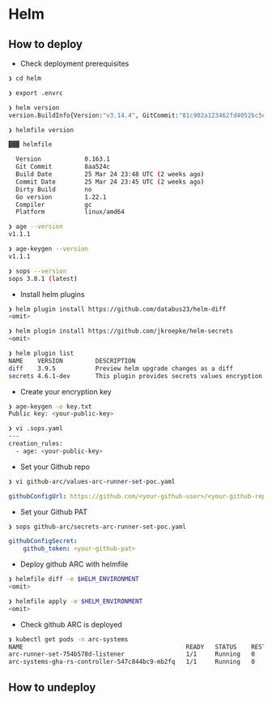 # Helm

## How to deploy
- Check deployment prerequisites
```bash
❯ cd helm

❯ export .envrc

❯ helm version
version.BuildInfo{Version:"v3.14.4", GitCommit:"81c902a123462fd4052bc5e9aa9c513c4c8fc142", GitTreeState:"clean", GoVersion:"go1.21.9"}

❯ helmfile version

▓▓▓ helmfile

  Version            0.163.1
  Git Commit         8aa524c
  Build Date         25 Mar 24 23:48 UTC (2 weeks ago)
  Commit Date        25 Mar 24 23:45 UTC (2 weeks ago)
  Dirty Build        no
  Go version         1.22.1
  Compiler           gc
  Platform           linux/amd64

❯ age --version
v1.1.1

❯ age-keygen --version
v1.1.1

❯ sops --version
sops 3.8.1 (latest)
```

- Install helm plugins
```bash
❯ helm plugin install https://github.com/databus23/helm-diff
<omit>

❯ helm plugin install https://github.com/jkroepke/helm-secrets
<omit>

❯ helm plugin list
NAME    VERSION         DESCRIPTION
diff    3.9.5           Preview helm upgrade changes as a diff
secrets 4.6.1-dev       This plugin provides secrets values encryption for Helm charts secure storing
```

- Create your encryption key
```bash
❯ age-keygen -o key.txt
Public key: <your-public-key>

❯ vi .sops.yaml
---
creation_rules:
  - age: <your-public-key>
```

- Set your Github repo
```bash
❯ vi github-arc/values-arc-runner-set-poc.yaml
```

```yaml
githubConfigUrl: https://github.com/<your-github-user>/<your-github-repo>
```

- Set your Github PAT
```bash
❯ sops github-arc/secrets-arc-runner-set-poc.yaml
```

```yaml
githubConfigSecret:
    github_token: <your-github-pat>
```

- Deploy github ARC with helmfile
```bash
❯ helmfile diff -e $HELM_ENVIRONMENT
<omit>

❯ helmfile apply -e $HELM_ENVIRONMENT
<omit>
```

- Check github ARC is deployed
```bash
❯ kubectl get pods -n arc-systems
NAME                                             READY   STATUS    RESTARTS   AGE
arc-runner-set-754b578d-listener                 1/1     Running   0          3m24s
arc-systems-gha-rs-controller-547c844bc9-mb2fq   1/1     Running   0          34m
```

## How to undeploy
<!-- TODO -->
